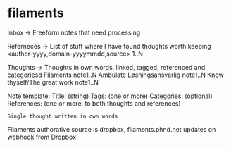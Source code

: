 # filaments

Inbox -> Freeform notes that need processing

Referneces -> List of stuff where I have found thoughts worth keeping
	<author-yyyy,domain-yyyymmdd,source> 1..N

Thoughts -> Thoughts in own words, linked, tagged, referenced and categoriesd
	Filaments
		<yyyymmdd-string> note1..N
	Ambulate
	Løsningsansvarlig
		<yyyymmdd-string> note1..N
	Know thyself/The great work
		<yyyymmdd-string> note1..N


Note template:
	Title: (string)
	Tags: (one or more)
	Categories: (optional)
	References: (one or more, to both thoughts and references)

	Single thought written in own words

Filaments authorative source is dropbox, filaments.phnd.net updates on webhook from Dropbox

